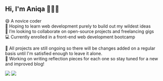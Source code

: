 ## Hi, I'm Aniqa 👩🏻‍💻
😄 A novice coder <br/>
🧰 Hoping to learn web development purely to build out my wildest ideas <br/>
👯 I’m looking to collaborate on open-source projects and freelancing gigs <br/>
💻 Currently enrolled in a front-end web development bootcamp <br/>

🚨 All projects are still ongoing so there will be changes added on a regular basis until I'm satisfied enough to leave it alone. <br/>
📝 Working on writing reflection pieces for each one so stay tuned for a new and improved blog!

<a href="https://twitter.com/intent/follow?screen_name=aniqatc&tw_p=followbutton"><img src="https://img.shields.io/twitter/follow/aniqatc?label=%40aniqatc&style=social"></a> 
<img src="https://wakatime.com/badge/user/c1c1c183-d190-42bd-ae4f-09370e6fbbc6.svg">
